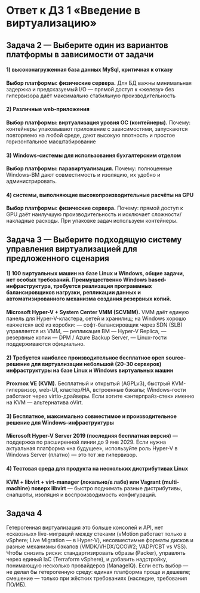 # Ответ к ДЗ 1 «Введение в виртуализацию»
## Задача 2 — Выберите один из вариантов платформы в зависимости от задачи

#### 1) высоконагруженная база данных MySql, критичная к отказу
**Выбор платформы: физические сервера.**
Для БД важны минимальная задержка и предсказуемый I/O — прямой доступ к «железу» без гипервизора даёт максимально стабильную производительность

#### 2) Различные web-приложения
**Выбор платформы: виртуализация уровня ОС (контейнеры).**
Почему: контейнеры упаковывают приложение с зависимостями, запускаются повторяемо на любой среде, дают высокую плотность и простое горизонтальное масштабирование

#### 3) Windows-системы для использования бухгалтерским отделом
**Выбор платформы: паравиртуализация.**
Почему: полноценные Windows-ВМ дают совместимость и изоляцию, их удобно и администрировать.

#### 4) системы, выполняющие высокопроизводительные расчёты на GPU
**Выбор платформы: физические сервера.**
Почему: прямой доступ к GPU даёт наилучшую производительность и исключает сложности/накладные расходы. При упаковке задач используем контейнеры.

## Задача 3 — Выберите подходящую систему управления виртуализацией для предложенного сценария

#### 1) 100 виртуальных машин на базе Linux и Windows, общие задачи, нет особых требований. Преимущественно Windows based-инфраструктура, требуется реализация программных балансировщиков нагрузки, репликации данных и автоматизированного механизма создания резервных копий.

**Microsoft Hyper-V + System Center VMM (SCVMM).** VMM даёт единую панель для Hyper-V-кластера, сетей и хранилищ; на Windows хорошо «вяжется» всё из коробки:
— софт-балансировщик через SDN (SLB) управляется из VMM,
— репликация ВМ — Hyper-V Replica,
— резервные копии — DPM / Azure Backup Server,
— Linux-гости поддерживаются официально.

#### 2) Требуется наиболее производительное бесплатное open source-решение для виртуализации небольшой (20-30 серверов) инфраструктуры на базе Linux и Windows виртуальных машин

**Proxmox VE (KVM).** Бесплатный и открытый (AGPLv3), быстрый KVM-гипервизор, web-UI, кластер/HA, встроенные бэкапы; Windows-гости работают через virtio-драйверы. Если хотите «энтерпрайз-стек» именно на KVM — альтернатива oVirt. 

#### 3) Бесплатное, максимально совместимое и производительное решение для Windows-инфраструктуры

**Microsoft Hyper-V Server 2019 (последняя бесплатная версия)** — поддержка по расширенной линии до 9 янв 2029. Если нужна актуальная платформа «на будущее», используйте роль Hyper-V в Windows Server (платно) — это тот же гипервизор.

#### 4) Тестовая среда для продукта на нескольких дистрибутивах Linux

**KVM + libvirt + virt-manager (локально/в лабе) или Vagrant (multi-machine) поверх libvirt** — быстро поднимать разные дистрибутивы, снапшоты, изоляция и воспроизводимость конфигураций.

## Задача 4

Гетерогенная виртуализация это больше консолей и API, нет «сквозных» live-миграций между стеками (vMotion работает только в vSphere; Live Migration — в Hyper-V), несовместимые форматы дисков и разные механизмы бэкапов (VMDK/VHDX/QCOW2; VADP/CBT vs VSS).
Чтобы снизить риски: стандартизировать образы (Packer), управлять через единый IaC (Terraform vSphere), и добавить надстройку, понимающую несколько провайдеров (ManageIQ).
Если есть выбор — не делал бы гетерогенную среду: единая платформа проще и дешевле; смешение — только при жёстких требованиях (наследие, требования ПО/ИБ).

